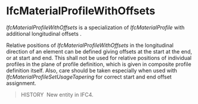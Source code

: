 IfcMaterialProfileWithOffsets
=============================

_IfcMaterialProfileWithOffsets_ is a specialization of _IfcMaterialProfile_ with additional longitudinal offsets .

Relative positions of _IfcMaterialProfileWithOffsets_ in the longitudinal direction of an element can be defined giving offsets at the start at the end, or at start and end. This shall not be used for relative positions of individual profiles in the plane of profile definition, which is given in composite profile definition itself. Also, care should be taken especially when used with _IfcMaterialProfileSetUsageTapering_ for correct start and end offset assignment.

> HISTORY  New entity in IFC4.
